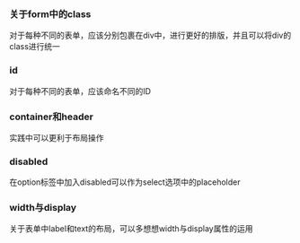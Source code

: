 ### 关于form中的class
对于每种不同的表单，应该分别包裹在div中，进行更好的排版，并且可以将div的class进行统一

### id
对于每种不同的表单，应该命名不同的ID

### container和header
实践中可以更利于布局操作

### disabled
在option标签中加入disabled可以作为select选项中的placeholder

### width与display
关于表单中label和text的布局，可以多想想width与display属性的运用